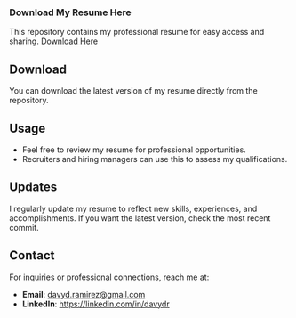 ### Download My Resume Here

This repository contains my professional resume for easy access and sharing. [Download Here](./davyd_ramirez_resume.docx)

## Download
You can download the latest version of my resume directly from the repository.

## Usage
- Feel free to review my resume for professional opportunities.
- Recruiters and hiring managers can use this to assess my qualifications.

## Updates
I regularly update my resume to reflect new skills, experiences, and accomplishments. If you want the latest version, check the most recent commit.

## Contact
For inquiries or professional connections, reach me at:
- **Email**: davyd.ramirez@gmail.com
- **LinkedIn**: https://linkedin.com/in/davydr
